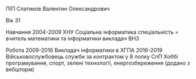 ПІП
Слатиков Валентин Олександрович

Вік
31

Навчання
2004-2009
ХНУ
Соціальна інформатика
спеціальність = вчитель математики та інформатики
                викладач ВНЗ

Робота
2009-2016
Викладач інформатики в ХГПА
2016-2019
Військовослужбовець служби за контрактом у 8 полку СпП
Хоббі
програмування, спорт, зелені технології, енергозбереження (додано з вебшторм)
